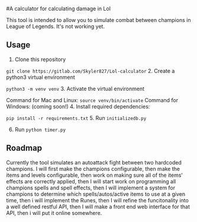 #A calculator for calculating damage in Lol

This tool is intended to allow you to simulate combat between champions in
League of Legends.  It's not working yet.

## Usage

1. Clone this repository

`git clone https://gitlab.com/Skyler827/Lol-calculator`
2. Create a python3 virtual environment

`python3 -m venv venv`
3. Activate the virtual environment

Command for Mac and Linux:
`source venv/bin/activate`
Command for Windows: (coming soon!)
4. Install required dependencies:

`pip install -r requirements.txt`
5. Run `initializedb.py`

6. Run `python timer.py`

## Roadmap

Currently the tool simulates an autoattack fight between two hardcoded champions.  I will 
first make the champions configurable, then make the items and levels configurable,
then work on making sure all of the items' effects are correctly applied, then
I will start work on programming all champions spells and spell effects,
then I will implement a system for champions to determine which spells/autos/active items
to use at a given time, then i will implement the Runes, then I will refine the funcitonality 
into a well defined restful API, then I will make a front end web interface for that API,
then i will put it online somewhere.